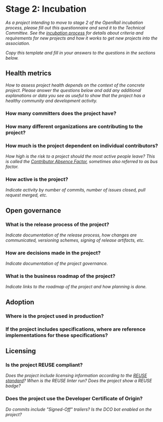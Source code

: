# Stage 2: Incubation

*As a project intending to move to stage 2 of the OpenRail incubation process, please fill out this questionnaire and send it to the Technical Committee. See the [incubation process](../../incubation-process.md) for details about criteria and requirements for new projects and how it works to get new projects into the association.*

*Copy this template and fill in your answers to the questions in the sections below.*

## Health metrics

*How to assess project health depends on the context of the concrete project. Please answer the questions below and add any additional explanations or data you see as useful to show that the project has a healthy community and development activity.*

### How many committers does the project have?


### How many different organizations are contributing to the project?


### How much is the project dependent on individual contributors?

*How high is the risk to a project should the most active people leave? This is called the [Contributor Absence Factor](https://chaoss.community/kb/metric-contributor-absence-factor/), sometimes also referred to as bus factor.*


### How active is the project?

*Indicate activity by number of commits, number of issues closed, pull request merged, etc.*


## Open governance

### What is the release process of the project?

*Indicate documentation of the release process, how changes are communicated, versioning schemes, signing of release artifacts, etc.*


### How are decisions made in the project?

*Indicate documentation of the project governance.*


### What is the business roadmap of the project?

*Indicate links to the roadmap of the project and how planning is done.*


## Adoption

### Where is the project used in production?


### If the project includes specifications, where are reference implementations for these specifications?


## Licensing

### Is the project REUSE compliant?

*Does the project include licensing information according to the [REUSE standard](https://reuse.software)? When is the REUSE linter run? Does the project show a REUSE badge?*

### Does the project use the Developer Certificate of Origin?

*Do commits include "Signed-Off" trailers? Is the DCO bot enabled on the project?*
